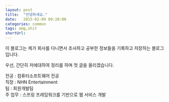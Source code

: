```yaml
---
layout: post
title:  "안녕하세요."
date:   2015-02-09 09:28:00
categories: common
tags: omg,shit
shortUrl: 
---
```

이 블로그는 제가 회사를 다니면서 조사하고 공부한 정보들을 기록하고 저장하는 블로그 입니다.

우선, 간단히 저에대하여 정리를 하며 첫 글을 올리겠습니다.

전공 : 컴퓨터소프트웨어 전공<br>
직장 : NHN Entertainment<br>
팀 : 회원개발팀<br>
주 업무 : 스프링 프레임워크를 기반으로 웹 서비스 개발<br>


